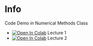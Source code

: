 # Info

Code Demo in Numerical Methods Class

- [![Open In Colab](https://colab.research.google.com/assets/colab-badge.svg)](https://colab.research.google.com/github/idyeh/course-numerical-methods/blob/main/src/lec01.ipynb) Lecture 1 
- [![Open In Colab](https://colab.research.google.com/assets/colab-badge.svg)](https://colab.research.google.com/github/idyeh/course-numerical-methods/blob/main/src/lec02.ipynb) Lecture 2
